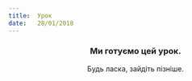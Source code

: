 ```yaml
---
title:  Урок
date:   28/01/2018
---
```


### <center>Ми готуємо цей урок.</center>
<center>Будь ласка, зайдіть пізніше.</center>